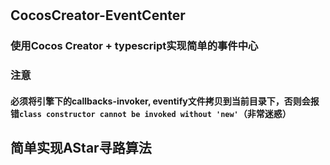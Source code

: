 #

## CocosCreator-EventCenter

### 使用Cocos Creator + typescript实现简单的事件中心

### 注意

#### 必须将引擎下的callbacks-invoker, eventify文件拷贝到当前目录下，否则会报错`class constructor cannot be invoked without 'new'`（非常迷惑）

## 简单实现AStar寻路算法

